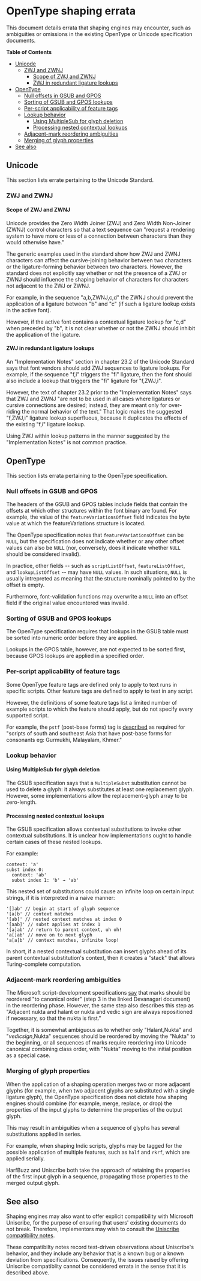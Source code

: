 # OpenType shaping errata #

This document details errata that shaping engines may encounter, such
as ambiguities or omissions in the existing OpenType or Unicode
specification documents.


**Table of Contents**

  - [Unicode](#unicode)
      - [ZWJ and ZWNJ](#zwj-and-zwnj)
	      - [Scope of ZWJ and ZWNJ](#scope-of-zwj-and-zwnj)
	      - [ZWJ in redundant ligature lookups](#zwj-in-redundant-ligature-lookups)
  - [OpenType](#opentype)
      - [Null offsets in GSUB and GPOS](#null-offsets-in-gsub-and-gpos)
      - [Sorting of GSUB and GPOS lookups](#sorting-of-gsub-and-gpos-lookups)
	  - [Per-script applicability of feature tags](#per-script-applicability-of-feature-tags)
      - [Lookup behavior](#lookup-behavior)
          - [Using MultipleSub for glyph deletion](#using-multiplesub-for-glyph-deletion)
		  - [Processing nested contextual lookups](#processing-nested-contextual-lookups)
      - [Adjacent-mark reordering ambiguities](#adjacent-mark-reordering-ambiguities)
      - [Merging of glyph properties](#merging-of-glyph-properties)
  - [See also](#see-also)

  
  
## Unicode ##

This section lists errate pertaining to the Unicode Standard.

### ZWJ and ZWNJ ###

#### Scope of ZWJ and ZWNJ ####

Unicode provides the Zero Width Joiner (ZWJ) and Zero Width Non-Joiner
(ZWNJ) control characters so that a text sequence can "request a
rendering system to have more or less of a connection between
characters than they would otherwise have."

The generic examples used in the standard show how ZWJ and ZWNJ
characters can affect the cursive-joining behavior between two
characters or the ligature-forming behavior between two
characters. However, the standard does not explicitly say whether or
not the presence of a ZWJ or ZWNJ should influence the shaping
behavior of characters for characters not adjacent to the ZWJ or ZWNJ.

For example, in the sequence "a,b,ZWNJ,c,d" the ZWNJ should prevent
the application of a ligature between "b" and "c" (if such a ligature
lookup exists in the active font).

However, if the active font contains a contextual ligature lookup for
"c,d" when preceded by "b", it is not clear whether or not the ZWNJ
should inhibit the application of the ligature.


#### ZWJ in redundant ligature lookups ####

An "Implementation Notes" section in chapter 23.2 of the Unicode
Standard says that font vendors should add ZWJ sequences to ligature
lookups. For example, if the sequence "f,i" triggers the "fi"
ligature, then the font should also include a lookup that triggers the
"fi" ligature for "f,ZWJ,i". 

However, the text of chapter 23.2 prior to the "Implementation Notes"
says that ZWJ and ZWNJ "are not to be used in all cases where
ligatures or cursive connections are desired; instead, they are meant
only for over-riding the normal behavior of the text." That logic
makes the suggested "f,ZWJ,i" ligature lookup superfluous, because it
duplicates the effects of the existing "f,i" ligature lookup.

Using ZWJ within lookup patterns in the manner suggested by the
"Implementation Notes" is not common practice. 


## OpenType ##

This section lists errata pertaining to the OpenType specification.

### Null offsets in GSUB and GPOS ###

The headers of the GSUB and GPOS tables include fields that contain
the offsets at which other structures within the font binary are
found. For example, the value of the `featureVariationsOffset` field
indicates the byte value at which the featureVariations structure is
located.

The OpenType specification notes that `featureVariationsOffset` can be
`NULL`, but the specification does not indicate whether or any other
offset values can also be `NULL` (nor, conversely, does it indicate
whether `NULL` should be considered invalid).

In practice, other fields -- such as `scriptListOffset`,
`featureListOffset`, and `lookupListOffset` -- may have `NULL` values.
In such situations, `NULL` is usually intrepreted as meaning that the
structure nominally pointed to by the offset is empty.

Furthermore, font-validation functions may overwrite a `NULL` into an
offset field if the original value encountered was invalid.


### Sorting of GSUB and GPOS lookups ###

The OpenType specification requires that lookups in the GSUB table
must be sorted into numeric order before they are applied.

Lookups in the GPOS table, however, are not expected to be sorted
first, because GPOS lookups are applied in a specified order.

### Per-script applicability of feature tags ###

Some OpenType feature tags are defined only to apply to text runs in
specific scripts. Other feature tags are defined to apply to text in
any script.

However, the definitions of some feature tags list a limited number of
example scripts to which the feature should apply, but do not specify
every supported script.

For example, the `pstf` (post-base forms) tag is
[described](https://docs.microsoft.com/en-us/typography/opentype/spec/features_pt#tag-pstf)
as required for "scripts of south and southeast Asia that have
post-base forms for consonants eg: Gurmukhi, Malayalam, Khmer."


### Lookup behavior ###

#### Using MultipleSub for glyph deletion ####

The GSUB specification says that a `MultipleSubst` substitution cannot
be used to delete a glyph: it always substitutes at least one
replacement glyph. However, some implementations allow the
replacement-glyph array to be zero-length. 

#### Processing nested contextual lookups ####

The GSUB specification allows contextual substitutions to invoke other
contextual substitutions. It is unclear how implementations ought to
handle certain cases of these nested lookups.

For example:
```
context: 'a'
subst index 0:
  context: 'ab'
  subst index 1: 'b' → 'ab'
```

This nested set of substitutions could cause an infinite loop on
certain input strings, if it is interpreted in a naive manner:
```
'[]ab' // begin at start of glyph sequence
'[a]b' // context matches
'[ab]' // nested context matches at index 0
'[aab]' // subst applies at index 1
'[a]ab' // return to parent context, uh oh!
'a[]ab' // move on to next glyph
'a[a]b' // context matches, infinite loop!
```

In short, if a nested contextual substitution can insert glyphs ahead
of its parent contextual substitution's context, then it creates a
"stack" that allows Turing-complete computation.



### Adjacent-mark reordering ambiguities ###

The Microsoft script-development specifications
[say](https://docs.microsoft.com/en-us/typography/script-development/devanagari#reorder-characters)
that marks should be reordered "to canonical order" (step 3 in the
linked Devanagari document) in the reordering phase. However, the same
step also describes this step as "Adjacent nukta and halant or nukta
and vedic sign are always repositioned if necessary, so that the nukta
is first."

Together, it is somewhat ambiguous as to whether only "Halant,Nukta"
and "_vedicsign_,Nukta" sequences should be reordered by moving the
"Nukta" to the beginning, or all sequences of marks require reordering
into Unicode canonical combining class order, with "Nukta" moving to
the initial position as a special case.


### Merging of glyph properties ###

When the application of a shaping operation merges two or more
adjacent glyphs (for example, when two adjacent glyphs are substituted
with a single ligature glyph), the OpenType specification does not
dictate how shaping engines should combine (for example, merge,
replace, or drop) the properties of the input glyphs to determine the
properties of the output glyph.

This may result in ambiguities when a sequence of glyphs has several
substitutions applied in series.

For example, when shaping Indic scripts, glyphs may be tagged for the
possible application of multiple features, such as `half` and `rkrf`,
which are applied serially.

HarfBuzz and Uniscribe both take the approach of retaining the
properties of the first input glyph in a sequence, propagating those
properties to the merged output glyph.


## See also ##

Shaping engines may also want to offer explicit compatibility with
Microsoft Uniscribe, for the purpose of ensuring that users' existing
documents do not break. Therefore, implementors may wish to consult
the [Uniscribe compatibility notes](notes/uniscribe-bug-compatibility.md).

These compatibilty notes record test-driven observations about
Uniscribe's behavior, and they include any behavior that is a known
bug or a known deviation from specifications. Consequently, the issues
raised by offering Uniscribe compatiblity cannot be considered errata
in the sense that it is described above.
